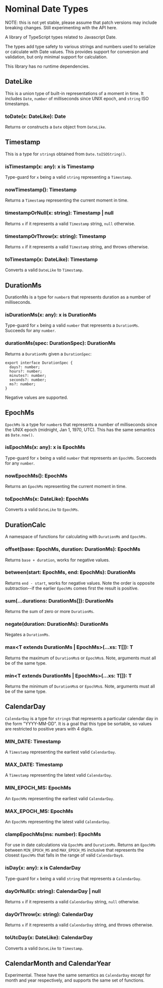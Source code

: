 # Nominal Date Types

NOTE: this is not yet stable, please assume that patch versions may include breaking changes. Still experimenting with the API here.

A library of TypeScript types related to Javascript Date.

The types add type safety to various strings and numbers used to serialize or calculate with Date values.
This provides support for conversion and validation, but only minimal support for calculation.

This library has no runtime dependencies.

## DateLike

This is a union type of built-in representations of a moment in time.
It includes `Date`, `number` of milliseconds since UNIX epoch, and `string` ISO timestamps.

### toDate(x: DateLike): Date

Returns or constructs a `Date` object from `DateLike`.

## Timestamp

This is a type for `string`s obtained from `Date.toISOString()`.

### isTimestamp(x: any): x is Timestamp

Type-guard for `x` being a valid `string` representing a `Timestamp`.

### nowTimestamp(): Timestamp

Returns a `Timestamp` representing the current moment in time.

### timestampOrNull(x: string): Timestamp | null

Returns `x` if it represents a valid `Timestamp` string, `null` otherwise.

### timestampOrThrow(x: string): Timestamp

Returns `x` if it represents a valid `Timestamp` string, and throws otherwise.

### toTimestamp(x: DateLike): Timestamp

Converts a valid `DateLike` to `Timestamp`.

## DurationMs

DurationMs is a type for `number`s that represents duration as a number of milliseconds.

### isDurationMs(x: any): x is DurationMs

Type-guard for `x` being a valid `number` that represents a `DurationMs`.
Succeeds for any `number`.

### durationMs(spec: DurationSpec): DurationMs

Returns a `DurationMs` given a `DurationSpec`:

```
export interface DurationSpec {
  days?: number;
  hours?: number;
  minutes?: number;
  seconds?: number;
  ms?: number;
}
```

Negative values are supported.

## EpochMs

`EpochMs` is a type for `number`s that represents a number of milliseconds since the UNIX epoch (midnight, Jan 1, 1970, UTC).
This has the same semantics as `Date.now()`.

### isEpochMs(x: any): x is EpochMs

Type-guard for `x` being a valid `number` that represents an `EpochMs`.
Succeeds for any `number`.

### nowEpochMs(): EpochMs

Returns an `EpochMs` representing the current moment in time.

### toEpochMs(x: DateLike): EpochMs

Converts a valid `DateLike` to `EpochMs`.

## DurationCalc

A namespace of functions for calculating with `DurationMs` and `EpochMs`.

### offset(base: EpochMs, duration: DurationMs): EpochMs

Returns `base + duration`, works for negative values.

### between(start: EpochMs, end: EpochMs): DurationMs

Returns `end - start`, works for negative values.
Note the order is opposite subtraction--if the earlier `EpochMs` comes first the result is positive.

### sum(...durations: DurationMs[]): DurationMs

Returns the sum of zero or more `DurationMs`.

### negate(duration: DurationMs): DurationMs

Negates a `DurationMs`.

### max<T extends DurationMs | EpochMs>(...xs: T[]): T

Returns the maximum of `DurationMs`s or `EpochMs`s.
Note, arguments must all be of the same type.

### min<T extends DurationMs | EpochMs>(...xs: T[]): T

Returns the minimum of `DurationMs`s or `EpochMs`s.
Note, arguments must all be of the same type.

## CalendarDay

`CalendarDay` is a type for `string`s that represents a particular calendar day in the form "YYYY-MM-DD".
It is a goal that this type be sortable, so values are restricted to positive years with 4 digits.

### MIN_DATE: Timestamp

A `Timestamp` representing the earliest valid `CalendarDay`.

### MAX_DATE: Timestamp

A `Timestamp` representing the latest valid `CalendarDay`.

### MIN_EPOCH_MS: EpochMs

An `EpochMs` representing the earliest valid `CalendarDay`.

### MAX_EPOCH_MS: EpochMs

An `EpochMs` representing the latest valid `CalendarDay`.

### clampEpochMs(ms: number): EpochMs

For use in date calculations via `EpochMs` and `DurationMs`.
Returns an `EpochMs` between `MIN_EPOCH_MS` and `MAX_EPOCH_MS` inclusive that represents the closest `EpochMs` that falls in the range of valid `CalendarDay`s.

### isDay(x: any): x is CalendarDay

Type-guard for `x` being a valid `string` that represents a `CalendarDay`.

### dayOrNull(x: string): CalendarDay | null

Returns `x` if it represents a valid `CalendarDay` string, `null` otherwise.

### dayOrThrow(x: string): CalendarDay

Returns `x` if it represents a valid `CalendarDay` string, and throws otherwise.

### toUtcDay(x: DateLike): CalendarDay

Converts a valid `DateLike` to `Timestamp`.

## CalendarMonth and CalendarYear

Experimental.
These have the same semantics as `CalendarDay` except for month and year respectively, and supports the same set of functions.
